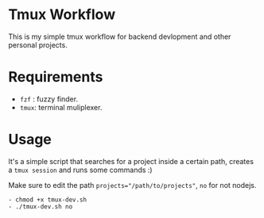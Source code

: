 # Tmux Workflow
This is my simple tmux workflow for backend devlopment and other personal projects.

# Requirements
 - `fzf` : fuzzy finder.
 - `tmux`: terminal muliplexer.

# Usage
It's a simple script that searches for a project inside a certain path, creates a `tmux session` and runs some commands :)

Make sure to edit the path `projects="/path/to/projects"`, `no` for not nodejs.

	- chmod +x tmux-dev.sh
	- ./tmux-dev.sh no
